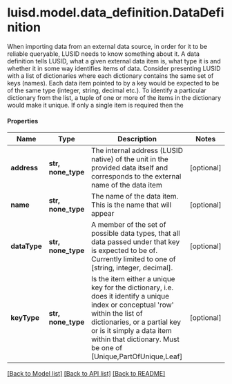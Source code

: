# luisd.model.data_definition.DataDefinition

When importing data from an external data source, in order for it to be reliable queryable, LUSID needs to know something about it.  A data definition tells LUSID, what a given external data item is, what type it is and whether it in some way identifies items of data.  Consider presenting LUSID with a list of dictionaries where each dictionary contains the same set of keys (names). Each data item pointed to by  a key would be expected to be of the same type (integer, string, decimal etc.). To identify a particular dictionary from the list, a tuple of  one or more of the items in the dictionary would make it unique. If only a single item is required then the

#### Properties
Name | Type | Description | Notes
------------ | ------------- | ------------- | -------------
**address** | **str, none_type** | The internal address (LUSID native) of the unit in the provided data itself and corresponds to the external name of the data item | [optional] 
**name** | **str, none_type** | The name of the data item. This is the name that will appear | [optional] 
**dataType** | **str, none_type** | A member of the set of possible data types, that all data passed under that key is expected to be of.  Currently limited to one of [string, integer, decimal]. | [optional] 
**keyType** | **str, none_type** | Is the item either a unique key for the dictionary, i.e. does it identify a unique index or conceptual &#x27;row&#x27; within the list of dictionaries,  or a partial key or is it simply a data item within that dictionary. Must be one of [Unique,PartOfUnique,Leaf] | [optional] 

[[Back to Model list]](../../README.md#documentation-for-models) [[Back to API list]](../../README.md#documentation-for-api-endpoints) [[Back to README]](../../README.md)

